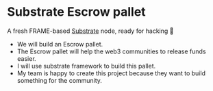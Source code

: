 # Substrate Escrow pallet


A fresh FRAME-based [Substrate](https://www.substrate.io/) node, ready for hacking :rocket:


- We will build an Escrow pallet.
- The Escrow pallet will help the web3 communities to release funds easier.
- I will use substrate framework to build this pallet.
- My team is happy to create this project because they want to build something for the community.



